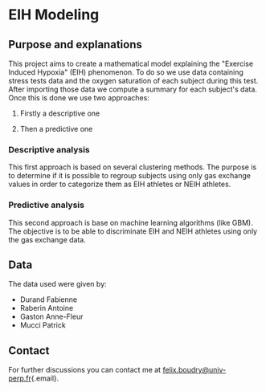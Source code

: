 # EIH Modeling

## Purpose and explanations

This project aims to create a mathematical model explaining the "Exercise Induced Hypoxia" (EIH) phenomenon. To do so we use data containing stress tests data and the oxygen saturation of each subject during this test. After importing those data we compute a summary for each subject's data. Once this is done we use two approaches:

1.  Firstly a descriptive one

2.  Then a predictive one

### Descriptive analysis

This first approach is based on several clustering methods. The purpose is to determine if it is possible to regroup subjects using only gas exchange values in order to categorize them as EIH athletes or NEIH athletes.

### Predictive analysis

This second approach is base on machine learning algorithms (like GBM). The objective is to be able to discriminate EIH and NEIH athletes using only the gas exchange data.

## Data

The data used were given by:

-   Durand Fabienne
-   Raberin Antoine
-   Gaston Anne-Fleur
-   Mucci Patrick

## Contact

For further discussions you can contact me at [felix.boudry\@univ-perp.fr](mailto:felix.boudry@etudiant.univ-perp.fr){.email}.
